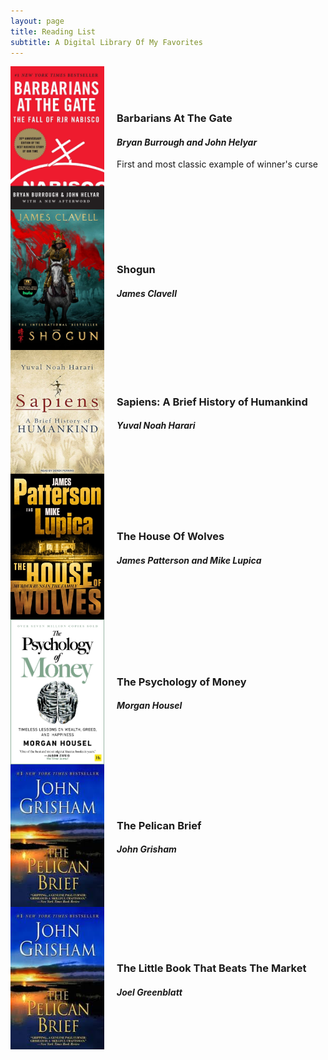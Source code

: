 ```yaml
---
layout: page
title: Reading List
subtitle: A Digital Library Of My Favorites
---
```


<!-- Image on left, text on right -->

<div style="display: flex; align-items: center;">
  <img src="/assets/img/Barbarians.jpg" alt="Shogun Cover" style="width: 150px; margin-right: 20px;">
  <div>
    <h3>Barbarians At The Gate</h3>
    <h4><em>Bryan Burrough and John Helyar</em></h4>
    <p>First and most classic example of winner's curse</p>
  </div>
</div>

<div style="display: flex; align-items: center;">
  <img src="/assets/img/shogun.jpg" alt="Shogun Cover" style="width: 150px; margin-right: 20px;">
  <div>
    <h3>Shogun</h3>
    <h4><em>James Clavell</em></h4>
    <p></p>
  </div>
</div>

<div style="display: flex; align-items: center;">
  <img src="/assets/img/Sapiens.jpg" alt="Shogun Cover" style="width: 150px; margin-right: 20px;">
  <div>
    <h3>Sapiens: A Brief History of Humankind</h3>
    <h4><em>Yuval Noah Harari</em></h4>
    <p></p>
  </div>
</div>

<div style="display: flex; align-items: center;">
  <img src="/assets/img/Wolves.jpg" alt="Shogun Cover" style="width: 150px; margin-right: 20px;">
  <div>
    <h3>The House Of Wolves</h3>
    <h4><em>James Patterson and Mike Lupica</em></h4>
    <p></p>
  </div>
</div>

<div style="display: flex; align-items: center;">
  <img src="/assets/img/Money.jpg" alt="Shogun Cover" style="width: 150px; margin-right: 20px;">
  <div>
    <h3>The Psychology of Money</h3>
    <h4><em>Morgan Housel</em></h4>
    <p></p>
  </div>
</div>

<div style="display: flex; align-items: center;">
  <img src="/assets/img/pelican.jpeg" alt="Shogun Cover" style="width: 150px; margin-right: 20px;">
  <div>
    <h3>The Pelican Brief</h3>
    <h4><em>John Grisham</em></h4>
    <p></p>
  </div>
</div>

<div style="display: flex; align-items: center;">
  <img src="/assets/img/pelican.jpeg" alt="Shogun Cover" style="width: 150px; margin-right: 20px;">
  <div>
    <h3>The Little Book That Beats The Market</h3>
    <h4><em>Joel Greenblatt</em></h4>
    <p></p>
  </div>
</div>
